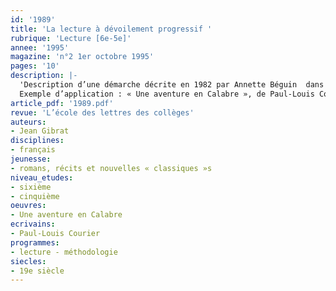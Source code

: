 ```yaml
---
id: '1989'
title: 'La lecture à dévoilement progressif '
rubrique: 'Lecture [6e-5e]'
annee: '1995'
magazine: 'n°2 1er octobre 1995'
pages: '10'
description: |-
  'Description d’une démarche décrite en 1982 par Annette Béguin  dans son livre « Lire-écrire : pratique nouvelle de la lecture au collège » (éditions l’école) : la lecture prospective ou lecture à dévoilement progressif, qui apporte une aide extrêmement efficace à la construction du sens des textes narratifs : il s’agit d’appréhender par étapes successives le sens d’un texte, en formulant des hypothèses intermédiaires sur les possibles évolutions du récit.
  Exemple d’application : « Une aventure en Calabre », de Paul-Louis Courier.'
article_pdf: '1989.pdf'
revue: 'L’école des lettres des collèges'
auteurs:
- Jean Gibrat
disciplines:
- français
jeunesse:
- romans, récits et nouvelles « classiques »s
niveau_etudes:
- sixième
- cinquième
oeuvres:
- Une aventure en Calabre
ecrivains:
- Paul-Louis Courier
programmes:
- lecture - méthodologie
siecles:
- 19e siècle
---
```

